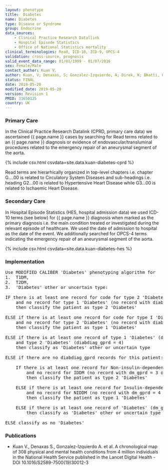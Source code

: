 ```yaml
---
layout: phenotype
title:  Diabetes
name: Diabetes
type: Disease or Syndrome
group: Endocrine
data_sources: 
    - Clinical Practice Research Datallink
    - Hospital Episode Statistics
    - Office of National Statistics mortality
clinical_terminologies: Read, ICD-10, ICD-9, OPCS-4
validation: cross-source, prognosis
valid_event_data_range: 01/01/1999 - 01/07/2016
sex: Female/Male
contact_author: Kuan V.
author: Kuan, V; Denaxas, S; Gonzalez-Izquierdo, A; Direk, K; Bhatti, O; Husain, S; Sutaria, S; Hingorani, M; Nitsch, D; Parisinos, C; Lumbers, T; Mathur, R; Sofat, R; Casas, J; Wong, I; Hemingway, H; Hingorani, A;
status: FINAL
date: 2019-05-20
modified_date: 2019-05-20
version: Revision 1
PMID: 31650125
country: UK
---
```


### Primary Care

In the Clinical Practice Research Datalink (CPRD, primary care data) we ascertained {{ page.name }} cases by searching for Read terms related to an {{ page.name }} diagnosis or evidence of endovascular/transluminal procedures related to the emergency repair of an aneurysmal segment of the aorta.

{% include csv.html csvdata=site.data.kuan-diabetes-cprd %}

Read terms are hierarhically organized in top-level chapters i.e. chapter G....00 is related to Circulatory System Diseases and sub-headings i.e. heading G2...00 is related to Hypertensive Heart Disease while G3...00 is related to Ischaemic Heart Disease.

### Secondary Care

In Hospital Episode Statistics (HES, hospital admission data) we used ICD-10 terms (see below) for {{ page.name }} diagnosis when marked as the primary diagnosis i.e. the main condition treated or investigated during the relevant episode of healthcare. We used the date of admission to hospital as the date of the event. We additionally searched for OPCS-4 terms indicating the emergency repair of an aneurysmal segment of the aorta.

{% include csv.html csvdata=site.data.kuan-diabetes-hes %}

### Implementation

<pre>
Use MODIFIED CALIBER 'Diabetes' phenotyping algorithm for 
1.	T1DM, 
2.	T2DM, 
3.	'Diabetes' other or uncertain type:

IF there is at least one record for code for type 2 'Diabetes' (diabdiag_gprd = 4)
    and no record for type 1 'Diabetes' (no record with diabdiag_gprd = 3)
    then classify the patient as type 2 'Diabetes'

ELSE if there is at least one record for code for type I 'Diabetes' (diabdiag_gprd = 3)
    and no record for type 2 'Diabetes' (no record with diabdiag_gprd = 4)
    then classify the patient as type 1 'Diabetes'

ELSE if there is at least one record of type 1 'Diabetes' (diabdiag_gprd = 3)
    and type 2 'Diabetes' (diabdiag_gprd = 4)
    then classify as 'Diabetes' other or uncertain type

ELSE if there are no diabdiag_gprd records for this patient:

    If there is at least one record for Non-insulin-dependent 'Diabetes' mellitus (NIDDM) (dm_gprd = 4 or dm_hes = 4)
        and no record for IDDM (no record with dm_gprd = 3 or dm_hes = 3)
        then classify the patient as type 2 'Diabetes'

    ELSE if there is at least one record for Insulin-dependent 'Diabetes' mellitus (IDDM) (dm_gprd = 3 or dm_hes = 3)
        and no record for NIDDM (no record with dm_gprd = 4 or dm_hes = 4)
        then classify the patient as type 1 'Diabetes'

    ELSE if there is at least one record of 'Diabetes' (dm_gprd or dm_hes category 3, 4, 5 or 6)
        then classify as 'Diabetes' other or uncertain type

ELSE classify as no 'Diabetes'
</pre>

### Publications

* Kuan V., Denaxas S., Gonzalez-Izquierdo A. et al. A chronological map of 308 physical and mental health conditions from 4 million individuals in the National Health Service published in the Lancet Digital Health - DOI 10.1016/S2589-7500(19)30012-3


